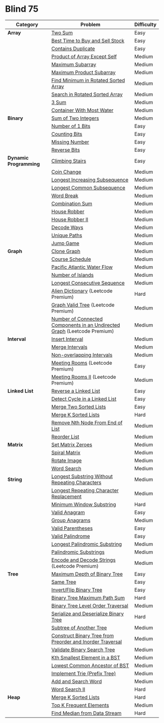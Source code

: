 # Blind 75


| **Category** | **Problem** | **Difficulty** |
|--------------|-------------|----------------|
| **Array** | [Two Sum](https://leetcode.com/problems/two-sum) | Easy |
|  | [Best Time to Buy and Sell Stock](https://leetcode.com/problems/best-time-to-buy-and-sell-stock) | Easy |
|  | [Contains Duplicate](https://leetcode.com/problems/contains-duplicate) | Easy |
|  | [Product of Array Except Self](https://leetcode.com/problems/product-of-array-except-self) | Medium |
|  | [Maximum Subarray](https://leetcode.com/problems/maximum-subarray) | Medium |
|  | [Maximum Product Subarray](https://leetcode.com/problems/maximum-product-subarray) | Medium |
|  | [Find Minimum in Rotated Sorted Array](https://leetcode.com/problems/find-minimum-in-rotated-sorted-array) | Medium |
|  | [Search in Rotated Sorted Array](https://leetcode.com/problems/search-in-rotated-sorted-array) | Medium |
|  | [3 Sum](https://leetcode.com/problems/3sum) | Medium |
|  | [Container With Most Water](https://leetcode.com/problems/container-with-most-water) | Medium |
| **Binary** | [Sum of Two Integers](https://leetcode.com/problems/sum-of-two-integers) | Medium |
|  | [Number of 1 Bits](https://leetcode.com/problems/number-of-1-bits) | Easy |
|  | [Counting Bits](https://leetcode.com/problems/counting-bits) | Easy |
|  | [Missing Number](https://leetcode.com/problems/missing-number) | Easy |
|  | [Reverse Bits](https://leetcode.com/problems/reverse-bits) | Easy |
| **Dynamic Programming** | [Climbing Stairs](https://leetcode.com/problems/climbing-stairs) | Easy |
|  | [Coin Change](https://leetcode.com/problems/coin-change) | Medium |
|  | [Longest Increasing Subsequence](https://leetcode.com/problems/longest-increasing-subsequence) | Medium |
|  | [Longest Common Subsequence](https://leetcode.com/problems/longest-common-subsequence) | Medium |
|  | [Word Break](https://leetcode.com/problems/word-break) | Medium |
|  | [Combination Sum](https://leetcode.com/problems/combination-sum) | Medium |
|  | [House Robber](https://leetcode.com/problems/house-robber) | Medium |
|  | [House Robber II](https://leetcode.com/problems/house-robber-ii) | Medium |
|  | [Decode Ways](https://leetcode.com/problems/decode-ways) | Medium |
|  | [Unique Paths](https://leetcode.com/problems/unique-paths) | Medium |
|  | [Jump Game](https://leetcode.com/problems/jump-game) | Medium |
| **Graph** | [Clone Graph](https://leetcode.com/problems/clone-graph) | Medium |
|  | [Course Schedule](https://leetcode.com/problems/course-schedule) | Medium |
|  | [Pacific Atlantic Water Flow](https://leetcode.com/problems/pacific-atlantic-water-flow) | Medium |
|  | [Number of Islands](https://leetcode.com/problems/number-of-islands) | Medium |
|  | [Longest Consecutive Sequence](https://leetcode.com/problems/longest-consecutive-sequence) | Medium |
|  | [Alien Dictionary](https://leetcode.com/problems/alien-dictionary) (Leetcode Premium) | Hard |
|  | [Graph Valid Tree](https://leetcode.com/problems/graph-valid-tree) (Leetcode Premium) | Medium |
|  | [Number of Connected Components in an Undirected Graph](https://leetcode.com/problems/number-of-connected-components-in-an-undirected-graph) (Leetcode Premium) | Medium |
| **Interval** | [Insert Interval](https://leetcode.com/problems/insert-interval) | Medium |
|  | [Merge Intervals](https://leetcode.com/problems/merge-intervals) | Medium |
|  | [Non-overlapping Intervals](https://leetcode.com/problems/non-overlapping-intervals) | Medium |
|  | [Meeting Rooms](https://leetcode.com/problems/meeting-rooms) (Leetcode Premium) | Easy |
|  | [Meeting Rooms II](https://leetcode.com/problems/meeting-rooms-ii) (Leetcode Premium) | Medium |
| **Linked List** | [Reverse a Linked List](https://leetcode.com/problems/reverse-linked-list) | Easy |
|  | [Detect Cycle in a Linked List](https://leetcode.com/problems/linked-list-cycle) | Easy |
|  | [Merge Two Sorted Lists](https://leetcode.com/problems/merge-two-sorted-lists) | Easy |
|  | [Merge K Sorted Lists](https://leetcode.com/problems/merge-k-sorted-lists) | Hard |
|  | [Remove Nth Node From End of List](https://leetcode.com/problems/remove-nth-node-from-end-of-list) | Medium |
|  | [Reorder List](https://leetcode.com/problems/reorder-list) | Medium |
| **Matrix** | [Set Matrix Zeroes](https://leetcode.com/problems/set-matrix-zeroes) | Medium |
|  | [Spiral Matrix](https://leetcode.com/problems/spiral-matrix) | Medium |
|  | [Rotate Image](https://leetcode.com/problems/rotate-image) | Medium |
|  | [Word Search](https://leetcode.com/problems/word-search) | Medium |
| **String** | [Longest Substring Without Repeating Characters](https://leetcode.com/problems/longest-substring-without-repeating-characters) | Medium |
|  | [Longest Repeating Character Replacement](https://leetcode.com/problems/longest-repeating-character-replacement) | Medium |
|  | [Minimum Window Substring](https://leetcode.com/problems/minimum-window-substring) | Hard |
|  | [Valid Anagram](https://leetcode.com/problems/valid-anagram) | Easy |
|  | [Group Anagrams](https://leetcode.com/problems/group-anagrams) | Medium |
|  | [Valid Parentheses](https://leetcode.com/problems/valid-parentheses) | Easy |
|  | [Valid Palindrome](https://leetcode.com/problems/valid-palindrome) | Easy |
|  | [Longest Palindromic Substring](https://leetcode.com/problems/longest-palindromic-substring) | Medium |
|  | [Palindromic Substrings](https://leetcode.com/problems/palindromic-substrings) | Medium |
|  | [Encode and Decode Strings](https://leetcode.com/problems/encode-and-decode-strings) (Leetcode Premium) | Medium |
| **Tree** | [Maximum Depth of Binary Tree](https://leetcode.com/problems/maximum-depth-of-binary-tree) | Easy |
|  | [Same Tree](https://leetcode.com/problems/same-tree) | Easy |
|  | [Invert/Flip Binary Tree](https://leetcode.com/problems/invert-binary-tree) | Easy |
|  | [Binary Tree Maximum Path Sum](https://leetcode.com/problems/binary-tree-maximum-path-sum) | Hard |
|  | [Binary Tree Level Order Traversal](https://leetcode.com/problems/binary-tree-level-order-traversal) | Medium |
|  | [Serialize and Deserialize Binary Tree](https://leetcode.com/problems/serialize-and-deserialize-binary-tree) | Hard |
|  | [Subtree of Another Tree](https://leetcode.com/problems/subtree-of-another-tree) | Medium |
|  | [Construct Binary Tree from Preorder and Inorder Traversal](https://leetcode.com/problems/construct-binary-tree-from-preorder-and-inorder-traversal) | Medium |
|  | [Validate Binary Search Tree](https://leetcode.com/problems/validate-binary-search-tree) | Medium |
|  | [Kth Smallest Element in a BST](https://leetcode.com/problems/kth-smallest-element-in-a-bst) | Medium |
|  | [Lowest Common Ancestor of BST](https://leetcode.com/problems/lowest-common-ancestor-of-a-binary-search-tree) | Medium |
|  | [Implement Trie (Prefix Tree)](https://leetcode.com/problems/implement-trie-prefix-tree) | Medium |
|  | [Add and Search Word](https://leetcode.com/problems/add-and-search-word-data-structure-design) | Medium |
|  | [Word Search II](https://leetcode.com/problems/word-search-ii) | Hard |
| **Heap** | [Merge K Sorted Lists](https://leetcode.com/problems/merge-k-sorted-lists) | Hard |
|  | [Top K Frequent Elements](https://leetcode.com/problems/top-k-frequent-elements) | Medium |
|  | [Find Median from Data Stream](https://leetcode.com/problems/find-median-from-data-stream) | Hard |
